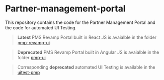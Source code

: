 # Partner-management-portal  

This repository contains the code for the Partner Management Portal and the code for automated UI Testing.

> **Latest** PMS Revamp Portal built in React JS is avaialble in the folder [pmp-revamp-ui](https://github.com/mosip/partner-management-portal/tree/v1.2.2.1/pmp-revamp-ui)

> **Deprecated** PMS Revamp Portal built in Angular JS is avaialble in the folder [pmp-ui](https://github.com/mosip/partner-management-portal/tree/v1.2.2.1/pmp-ui)

> Corresponding **deprecated** automated UI Testing is available in the [uitest-pmp](https://github.com/mosip/partner-management-portal/tree/v1.2.2.1/uitest-pmp)
  

